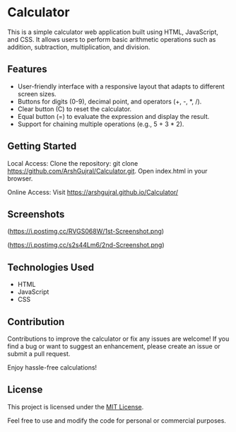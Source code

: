 # Calculator

This is a simple calculator web application built using HTML, JavaScript, and CSS. It allows users to perform basic arithmetic operations such as addition, subtraction, multiplication, and division.

## Features

- User-friendly interface with a responsive layout that adapts to different screen sizes.
- Buttons for digits (0-9), decimal point, and operators (+, -, *, /).
- Clear button (C) to reset the calculator.
- Equal button (=) to evaluate the expression and display the result.
- Support for chaining multiple operations (e.g., 5 + 3 * 2).

## Getting Started

Local Access:
Clone the repository: git clone https://github.com/ArshGujral/Calculator.git.
Open index.html in your browser.

Online Access:
Visit https://arshgujral.github.io/Calculator/

## Screenshots

(https://i.postimg.cc/RVGS068W/1st-Screenshot.png)

(https://i.postimg.cc/s2s44Lm6/2nd-Screenshot.png)

## Technologies Used

- HTML
- JavaScript
- CSS

## Contribution

Contributions to improve the calculator or fix any issues are welcome! If you find a bug or want to suggest an enhancement, please create an issue or submit a pull request.




Enjoy hassle-free calculations!











## License

This project is licensed under the [MIT License](LICENSE).

Feel free to use and modify the code for personal or commercial purposes.
